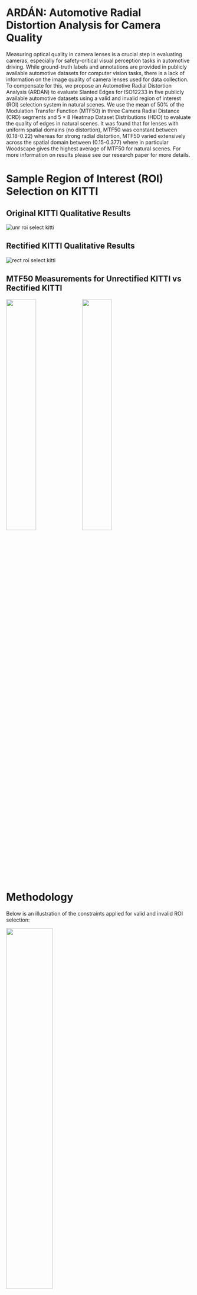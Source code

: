 # ARDÁN: Automotive Radial Distortion Analysis for Camera Quality
Measuring optical quality in camera lenses is a crucial step in evaluating cameras, especially for safety-critical visual perception tasks in automotive driving. While ground-truth labels and annotations are provided in publicly available automotive datasets for computer vision tasks, there is a lack of information on the image quality of camera lenses used for data collection. To compensate for this, we propose an Automotive Radial Distortion Analysis (ARDÁN) to evaluate Slanted Edges for ISO12233 in five publicly available automotive datasets using a valid and invalid region of interest (ROI) selection system in natural scenes. We use the mean of 50\% of the Modulation Transfer Function (MTF50) in three Camera Radial Distance (CRD) segments and $5 \times 8$ Heatmap Dataset Distributions (HDD) to evaluate the quality of edges in natural scenes. It was found that for lenses with uniform spatial domains (no distortion), MTF50 was constant between (0.18-0.22) whereas for strong radial distortion, MTF50 varied extensively across the spatial domain between (0.15-0.377) where in particular Woodscape gives the highest average of MTF50 for natural scenes. For more information on results please see our research paper for more details. 

# Sample Region of Interest (ROI) Selection on KITTI
## Original KITTI Qualitative Results
![unr roi select kitti](https://github.com/danieleceUL/ARDAN/blob/main/images/unr-ROI-select.png)
## Rectified KITTI Qualitative Results
![rect roi select kitti](https://github.com/danieleceUL/ARDAN/blob/main/images/rect-ROI-select.png)

## MTF50 Measurements for Unrectified KITTI vs Rectified KITTI
<p float="kitti MTF50">
<img src="https://github.com/danieleceUL/ARDAN/blob/main/images/0000000005_NS_SFR_Horizontal_SFR_ROI_MTF50.png" width=40% height=40%>
<img src="https://github.com/danieleceUL/ARDAN/blob/main/images/0000000000_NS_SFR_Horizontal_SFR_ROI_MTF50.png" width=40% height=40%>
</p>

# Methodology
Below is an illustration of the constraints applied for valid and invalid ROI selection:
<p>
<img src="https://github.com/danieleceUL/ARDAN/blob/main/images/MTF_constraints.png" width=50% height=50%>
</p>

**MTF Convexity**: Checking for convexity is a method for ensuring a consistently smooth slope in MTF curves. Slope change or the rate of change in MTF is is of interest. Depending on the position of the first local maximum and minimum measurements, the most significant drop in MTF across the sampling points between 0 and 1 is recorded.<br/>
**Energy Limitation above Nyquist frequency**: The area under the curve after 0.5 cy/px should not
exceed 0.2 (0.5cy/px × 0.4SFR) which is at the limit of the local minima constraint.<br/>
**Regional Mask Lens Alignment(RMLA)**: A strategy for aligning the regional mask with the geometry of the
camera. This ensures the complete removal of any camera vignetting which contains the dark corners where light falls off the lens.<br/>
# MTF Convexity
## Qualitative Results for Front View Woodscape
### Before Convexity
![roi select](https://github.com/danieleceUL/ARDAN/blob/main/images/00000_FV_H.png)
![bf mtf convexity](https://github.com/danieleceUL/ARDAN/blob/main/images/00000_FV_NS_SFR_Horizontal_SFR.jpg)
### After Convexity
![roi select](https://github.com/danieleceUL/ARDAN/blob/main/images/00000_FV_H_data_convex.png)
MTF convexity detects and filters out drastic slope changes in measurements.
Eliminates measurements with behaviour such as line No. 11 from above. <br/>
After Data Convexity is applied to measurements:
![af mtf convexity](https://github.com/danieleceUL/ARDAN/blob/main/images/00000_FV_NS_SFR_Horizontal_SFR_data_convex.jpg)

# Regional Mask Lens Alignment(RMLA)
![rmla](https://github.com/danieleceUL/ARDAN/blob/main/masks/sample-rmla.PNG)

For more information see:
- [NS-SFR GUI](https://github.com/OlivervZ11/NSSFR-GUI)
- [sfrmat5](http://burnsdigitalimaging.com/software/sfrmat/iso12233-sfrmat5/)


# GPU Acceleration

Current algorithm has GPU hardware accelereation support for 4 workers using parallel pooling.
Code automatically detects whether there is GPU/CPU only on system and executes code according to step.
GPU support recommended for large datasets with 10+ images.

Sample code showing GPU detection:

![gpu acc](https://github.com/danieleceUL/ARDAN/blob/main/images/gpu-acc.png)

![gpu acc](https://github.com/danieleceUL/ARDAN/blob/main/images/gpu-acc-2.png)

# Sample Run

## Part 1

1. On executing code  'SFR_roi_proposal.m' in Matlab, the following GUI box appears for user, please navigate and open appropriate directory with images:

![data](https://github.com/danieleceUL/ARDAN/blob/main/images/folder-with-data.png)

2. Choose appropriate regional mask for KITTI, Woodscape, SynWoodscape or LMS datasets

![masks](https://github.com/danieleceUL/ARDAN/blob/main/images/regional-masks.png)

3. Choose destination directory in which results should be saved:

![target folder](https://github.com/danieleceUL/ARDAN/blob/main/images/folder-with-results.png)

Results and CSV files will be saved automatically in the target directory and execution time depends on the number of test images present in the data folder.

### Multi Run (for datasets in excess of 2500+ images)
You may also wish to run **Part 1** as a sequence known as a *multi run* where the original dataset size is in excess of 2500+ images. Any dataset larger than this size should be split into sub-directories and use *multi run* for a complete analysis. For example, the entire left side of KITTI 360 contains 11,518 images in total which can be divided into 13 subdirectories containing 886 images each as shown below:

![multi-run](https://github.com/danieleceUL/ARDAN/blob/main/images/multi_run.PNG)

Note: if multi run is used, each of the 13 sub-directories will contain a *.csv* for both horizontal and vertical slanted edge measurements for the 886 images in the sub-directory. All 13 separate results should be transferred to a combination folder as shown above and the csv files should be appended for a complete set of results on the entire dataset. Once this is complete you may proceed to **Part 2** where analysis should continue from the *combination* folder.

## Part 2
On executing code 'SFR_roi_analysis.m' in Matlab, the following GUI box appears for user. Please choose the target directory in which results are saved for Radial Distance and Heatmap analysis:


## Sample Results
![target folder](https://github.com/danieleceUL/ARDAN/blob/main/images/select-results-folder.png)

FV Woodscape Horizontal Spatial Distribution with Radial Distances:

<img src="https://github.com/danieleceUL/ARDAN/blob/main/sample_results/spatial_dist_horizontal_ROIs.png" width=50% height=50%>

FV Woodscape Horizontal Heatmap results for MTF50 per 5x8 region of spatial domain:

<img src="https://github.com/danieleceUL/ARDAN/blob/main/sample_results/surface_plot_horizontal_MTF50_mean.png" width=50% height=50%>

FV Woodscape Horizontal Results (Note: MTF on y-axis):

<img src="https://github.com/danieleceUL/ARDAN/blob/main/sample_results/mean_horizontal_MTFs_per_Annuli_mtf50.png" width=50% height=50%>

FV Woodscape Vertical Spatial Distribution with Radial Distances:

<img src="https://github.com/danieleceUL/ARDAN/blob/main/sample_results/spatial_dist_vertical_ROIs.png" width=50% height=50%>

FV Woodscape Vertical Heatmap results for MTF50 per 5x8 region of spatial domain:

<img src="https://github.com/danieleceUL/ARDAN/blob/main/sample_results/surface_plot_vertical_MTF50_mean.png" width=50% height=50%>

FV Woodscape Vertical Results (Note: MTF on y-axis):

<img src="https://github.com/danieleceUL/ARDAN/blob/main/sample_results/mean_vertical_MTFs_per_Annuli_mtf50.png" width=50% height=50%>
